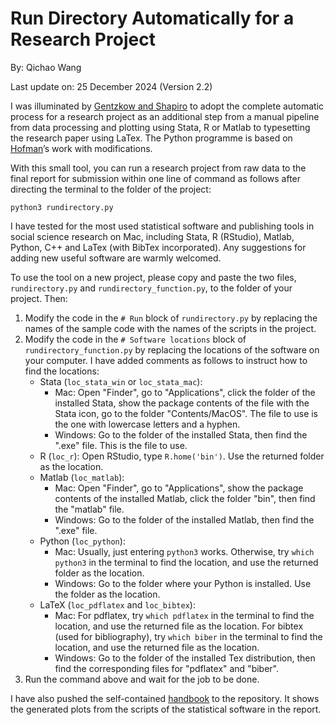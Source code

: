 # Run Directory Automatically for a Research Project

By: Qichao Wang

Last update on: 25 December 2024 (Version 2.2)

I was illuminated by [Gentzkow and Shapiro](https://web.stanford.edu/~gentzkow/research/CodeAndData.pdf) to adopt the complete automatic process for a research project as an additional step from a manual pipeline from data processing and plotting using Stata, R or Matlab to typesetting the research paper using LaTex. The Python programme is based on [Hofman](https://github.com/hofmanpaul/rundirectory.py)’s work with modifications.

With this small tool, you can run a research project from raw data to the final report for submission within one line of command as follows after directing the terminal to the folder of the project:

```
python3 rundirectory.py
```

I have tested for the most used statistical software and publishing tools in social science research on Mac, including Stata, R (RStudio), Matlab, Python, C++ and LaTex (with BibTex incorporated). Any suggestions for adding new useful software are warmly welcomed.

To use the tool on a new project, please copy and paste the two files, `rundirectory.py` and `rundirectory_function.py`, to the folder of your project. Then:

1. Modify the code in the `# Run` block of `rundirectory.py` by replacing the names of the sample code with the names of the scripts in the project. 
2. Modify the code in the `# Software locations` block of `rundirectory_function.py` by replacing the locations of the software on your computer. I have added comments as follows to instruct how to find the locations:
	* Stata (`loc_stata_win` or `loc_stata_mac`):
		* Mac: Open "Finder", go to "Applications", click the folder of the installed Stata, show the package contents of the file with the Stata icon, go to the folder "Contents/MacOS". The file to use is the one with lowercase letters and a hyphen.
		* Windows: Go to the folder of the installed Stata, then find the ".exe" file. This is the file to use.
	* R (`loc_r`): Open RStudio, type `R.home('bin')`. Use the returned folder as the location.
	* Matlab (`loc_matlab`):
		* Mac: Open "Finder", go to "Applications", show the package contents of the installed Matlab, click the folder "bin", then find the "matlab" file.
		* Windows: Go to the folder of the installed Matlab, then find the ".exe" file.
	* Python (`loc_python`):
		* Mac: Usually, just entering `python3` works. Otherwise, try `which python3` in the terminal to find the location, and use the returned folder as the location.
		* Windows: Go to the folder where your Python is installed. Use the folder as the location.
	* LaTeX (`loc_pdflatex` and 	`loc_bibtex`):
		* Mac: For pdflatex, try `which pdflatex` in the terminal to find the location, and use the returned file as the location. For bibtex (used for bibliography), try `which biber` in the terminal to find the location, and use the returned file as the location.
		* Windows: Go to the folder of the installed Tex distribution, then find the corresponding files for "pdflatex" and "biber".
3. Run the command above and wait for the job to be done.

I have also pushed the self-contained [handbook](sample_latex.pdf) to the repository. It shows the generated plots from the scripts of the statistical software in the report.
